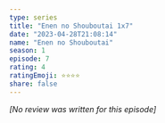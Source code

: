 ```yaml
---
type: series
title: "Enen no Shouboutai 1x7"
date: "2023-04-28T21:08:14"
name: "Enen no Shouboutai"
season: 1
episode: 7
rating: 4
ratingEmoji: ⭐️⭐️⭐️⭐️
share: false
---
```


_[No review was written for this episode]_
